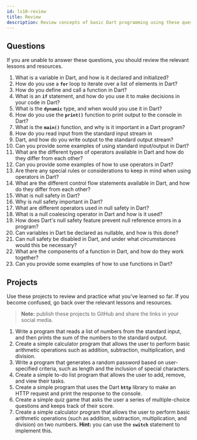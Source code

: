 ```yaml
---
id: ls10-review
title: Review
description: Review concepts of basic Dart programming using these questions and projects.
---
```


## Questions

If you are unable to answer these questions, you should review the relevant lessons and resources.

1. What is a variable in Dart, and how is it declared and initialized?
2. How do you use a **`for`** loop to iterate over a list of elements in Dart?
3. How do you define and call a function in Dart?
4. What is an **`if`** statement, and how do you use it to make decisions in your code in Dart?
5. What is the **`dynamic`** type, and when would you use it in Dart?
6. How do you use the **`print()`** function to print output to the console in Dart?
7. What is the **`main()`** function, and why is it important in a Dart program?
8. How do you read input from the standard input stream in
9. Dart, and how do you write output to the standard output stream?
10. Can you provide some examples of using standard input/output in Dart?
11. What are the different types of operators available in Dart and how do they differ from each other?
12. Can you provide some examples of how to use operators in Dart?
13. Are there any special rules or considerations to keep in mind when using operators in Dart?
14. What are the different control flow statements available in Dart, and how do they differ from each other?
15. What is null safety in Dart?
16. Why is null safety important in Dart?
17. What are different operators used in null safety in Dart?
18. What is a null coalescing operator in Dart and how is it used?
19. How does Dart's null safety feature prevent null reference errors in a program?
20. Can variables in Dart be declared as nullable, and how is this done?
21. Can null safety be disabled in Dart, and under what circumstances would this be necessary?
22. What are the components of a function in Dart, and how do they work together?
23. Can you provide some examples of how to use functions in Dart?

## Projects

Use these projects to review and practice what you've learned so far. If you become confused, go back over the relevant lessons and resources.

> **Note:** publish these projects to GitHub and share the links in your social media.

1. Write a program that reads a list of numbers from the standard input, and then prints the sum of the numbers to the standard output.
2. Create a simple calculator program that allows the user to perform basic arithmetic operations such as addition, subtraction, multiplication, and division.
3. Write a program that generates a random password based on user-specified criteria, such as length and the inclusion of special characters.
4. Create a simple to-do list program that allows the user to add, remove, and view their tasks.
5. Create a simple program that uses the Dart **`http`** library to make an HTTP request and print the response to the console.
6. Create a simple quiz game that asks the user a series of multiple-choice questions and keeps track of their score.
7. Create a simple calculator program that allows the user to perform basic arithmetic operations (such as addition, subtraction, multiplication, and division) on two numbers. **Hint:** you can use the **`switch`** statement to implement this.
